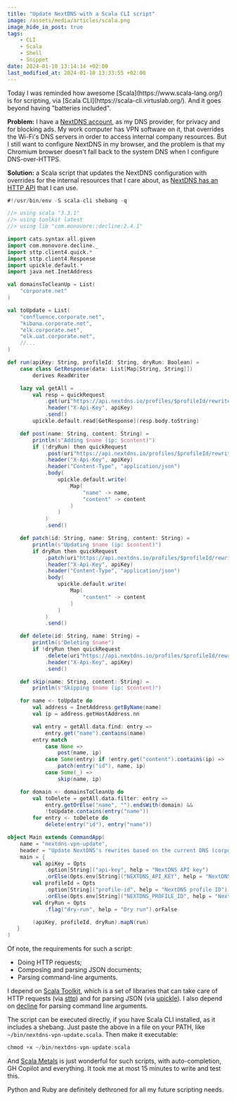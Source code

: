 ```yaml
---
title: "Update NextDNS with a Scala CLI script"
image: /assets/media/articles/scala.png
image_hide_in_post: true
tags:
    - CLI
    - Scala
    - Shell
    - Snippet
date: 2024-01-10 13:14:14 +02:00
last_modified_at: 2024-01-10 13:33:55 +02:00
---
```


<p class="intro" markdown=1>
    Today I was reminded how awesome [Scala](https://www.scala-lang.org/) is for scripting, via [Scala CLI](https://scala-cli.virtuslab.org/). And it goes beyond having "batteries included".
</p>

**Problem:** I have a [NextDNS account](https://nextdns.io), as my DNS provider, for privacy and for blocking ads. My work computer has VPN software on it, that overrides the Wi-Fi's DNS servers in order to access internal company resources. But I still want to configure NextDNS in my browser, and the problem is that my Chromium browser doesn't fall back to the system DNS when I configure DNS-over-HTTPS.

**Solution:** a Scala script that updates the NextDNS configuration with overrides for the internal resources that I care about, as [NextDNS has an HTTP API](https://nextdns.github.io/api/) that I can use.

```scala
#!/usr/bin/env -S scala-cli shebang -q

//> using scala "3.3.1"
//> using toolkit latest
//> using lib "com.monovore::decline:2.4.1"

import cats.syntax.all.given
import com.monovore.decline._
import sttp.client4.quick.*
import sttp.client4.Response
import upickle.default.*
import java.net.InetAddress

val domainsToCleanUp = List(
    "corporate.net"
)

val toUpdate = List(
    "confluence.corporate.net",
    "kibana.corporate.net",
    "elk.corporate.net",
    "elk.uat.corporate.net",
    //...
)

def run(apiKey: String, profileId: String, dryRun: Boolean) =
    case class GetResponse(data: List[Map[String, String]])
        derives ReadWriter

    lazy val getAll =
        val resp = quickRequest
            .get(uri"https://api.nextdns.io/profiles/$profileId/rewrites")
            .header("X-Api-Key", apiKey)
            .send()
        upickle.default.read[GetResponse](resp.body.toString)

    def post(name: String, content: String) =
        println(s"Adding $name (ip: $content)")
        if (!dryRun) then quickRequest
            .post(uri"https://api.nextdns.io/profiles/$profileId/rewrites")
            .header("X-Api-Key", apiKey)
            .header("Content-Type", "application/json")
            .body(
                upickle.default.write(
                    Map(
                        "name" -> name,
                        "content" -> content
                    )
                )
            )
            .send()

    def patch(id: String, name: String, content: String) =
        println(s"Updating $name (ip: $content)")
        if dryRun then quickRequest
            .patch(uri"https://api.nextdns.io/profiles/$profileId/rewrites/$id")
            .header("X-Api-Key", apiKey)
            .header("Content-Type", "application/json")
            .body(
                upickle.default.write(
                    Map(
                        "content" -> content
                    )
                )
            )
            .send()

    def delete(id: String, name: String) =
        println(s"Deleting $name")
        if !dryRun then quickRequest
            .delete(uri"https://api.nextdns.io/profiles/$profileId/rewrites/$id")
            .header("X-Api-Key", apiKey)
            .send()

    def skip(name: String, content: String) =
        println(s"Skipping $name (ip: $content)")

    for name <- toUpdate do
        val address = InetAddress.getByName(name)
        val ip = address.getHostAddress.nn

        val entry = getAll.data.find: entry =>
            entry.get("name").contains(name)
        entry match
            case None =>
                post(name, ip)
            case Some(entry) if !entry.get("content").contains(ip) =>
                patch(entry("id"), name, ip)
            case Some(_) =>
                skip(name, ip)

    for domain <- domainsToCleanUp do
        val toDelete = getAll.data.filter: entry =>
            entry.getOrElse("name", "").endsWith(domain) &&
            !toUpdate.contains(entry("name"))
        for entry <- toDelete do
            delete(entry("id"), entry("name"))

object Main extends CommandApp(
    name = "nextdns-vpn-update",
    header = "Update NextDNS's rewrites based on the current DNS (corporate VPN)",
    main = {
        val apiKey = Opts
            .option[String]("api-key", help = "NextDNS API key")
            .orElse(Opts.env[String]("NEXTDNS_API_KEY", help = "NextDNS API key"))
        val profileId = Opts
            .option[String]("profile-id", help = "NextDNS profile ID")
            .orElse(Opts.env[String]("NEXTDNS_PROFILE_ID", help = "NextDNS profile ID"))
        val dryRun = Opts
            .flag("dry-run", help = "Dry run").orFalse

        (apiKey, profileId, dryRun).mapN(run)
   }
)
```

Of note, the requirements for such a script:

- Doing HTTP requests;
- Composing and parsing JSON documents;
- Parsing command-line arguments.

I depend on [Scala Toolkit](https://docs.scala-lang.org/toolkit/introduction.html), which is a set of libraries that can take care of HTTP requests (via [sttp](https://sttp.softwaremill.com/en/stable/)) and for parsing JSON (via [upickle](https://github.com/com-lihaoyi/upickle)). I also depend on [decline](https://github.com/bkirwi/decline) for parsing command line arguments.

The script can be executed directly, if you have Scala CLI installed, as it includes a shebang. Just paste the above in a file on your PATH, like `~/bin/nextdns-vpn-update.scala`. Then make it executable:

```scala
chmod +x ~/bin/nextdns-vpn-update.scala
```

And [Scala Metals](https://scalameta.org/metals/) is just wonderful for such scripts, with auto-completion, GH Copilot and everything. It took me at most 15 minutes to write and test this.

Python and Ruby are definitely dethroned for all my future scripting needs.
